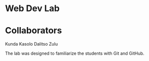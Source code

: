 # Web Dev Lab

# Collaborators
Kunda Kasolo
Dalitso Zulu

The lab was designed to familiarize the students with Git and GitHub.
